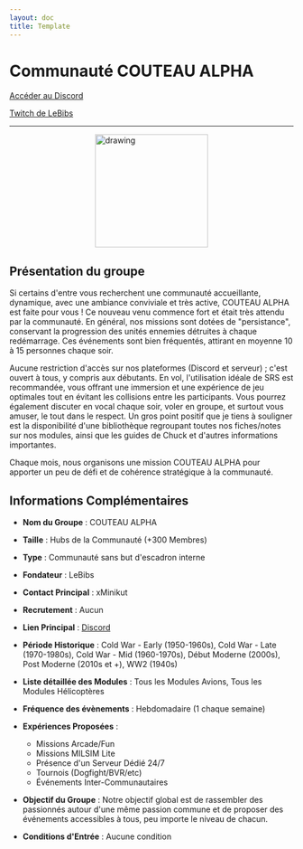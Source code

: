 ```yaml
---
layout: doc
title: Template
---
```


# Communauté COUTEAU ALPHA

[Accéder au Discord](https://discord.gg/2TBsfVNbFj)

[Twitch de LeBibs](https://www.twitch.tv/le_bibs_)

---
<img src="/commus_img/couteau.png" alt="drawing" width="200" style="display: block; margin-left: auto; margin-right: auto;"/>

## Présentation du groupe

Si certains d'entre vous recherchent une communauté accueillante, dynamique, avec une ambiance conviviale et très active, COUTEAU ALPHA est faite pour vous ! Ce nouveau venu commence fort et était très attendu par la communauté. En général, nos missions sont dotées de "persistance", conservant la progression des unités ennemies détruites à chaque redémarrage. Ces événements sont bien fréquentés, attirant en moyenne 10 à 15 personnes chaque soir.

Aucune restriction d'accès sur nos plateformes (Discord et serveur) ; c'est ouvert à tous, y compris aux débutants. En vol, l'utilisation idéale de SRS est recommandée, vous offrant une immersion et une expérience de jeu optimales tout en évitant les collisions entre les participants. Vous pourrez également discuter en vocal chaque soir, voler en groupe, et surtout vous amuser, le tout dans le respect. Un gros point positif que je tiens à souligner est la disponibilité d'une bibliothèque regroupant toutes nos fiches/notes sur nos modules, ainsi que les guides de Chuck et d'autres informations importantes.

Chaque mois, nous organisons une mission COUTEAU ALPHA pour apporter un peu de défi et de cohérence stratégique à la communauté.

## Informations Complémentaires

- **Nom du Groupe** : COUTEAU ALPHA
- **Taille** : Hubs de la Communauté (+300 Membres)
- **Type** : Communauté sans but d'escadron interne
- **Fondateur** : LeBibs
- **Contact Principal** : xMinikut
- **Recrutement** : Aucun
- **Lien Principal** : [Discord](https://discord.gg/2TBsfVNbFj)
- **Période Historique** : Cold War - Early (1950-1960s), Cold War - Late (1970-1980s), Cold War - Mid (1960-1970s), Début Moderne (2000s), Post Moderne (2010s et +), WW2 (1940s)
- **Liste détaillée des Modules** : Tous les Modules Avions, Tous les Modules Hélicoptères
- **Fréquence des évènements** : Hebdomadaire (1 chaque semaine)
- **Expériences Proposées** :
  - Missions Arcade/Fun
  - Missions MILSIM Lite
  - Présence d'un Serveur Dédié 24/7
  - Tournois (Dogfight/BVR/etc)
  - Événements Inter-Communautaires

- **Objectif du Groupe** : Notre objectif global est de rassembler des passionnés autour d'une même passion commune et de proposer des événements accessibles à tous, peu importe le niveau de chacun.

- **Conditions d'Entrée** : Aucune condition